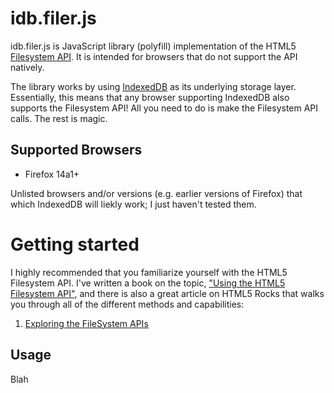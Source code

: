 idb.filer.js
===========

idb.filer.js is JavaScript library (polyfill) implementation of the HTML5 [Filesystem API][1].
It is intended for browsers that do not support the API natively.

The library works by using [IndexedDB][2] as its underlying storage layer. Essentially,
this means that any browser supporting IndexedDB also supports the Filesystem API!
All you need to do is make the Filesystem API calls. The rest is magic.

Supported Browsers
------------------

* Firefox 14a1+

Unlisted browsers and/or versions (e.g. earlier versions of Firefox) that
which IndexedDB will liekly work; I just haven't tested them.

[1]: http://dev.w3.org/2009/dap/file-system/pub/FileSystem/
[2]: https://developer.mozilla.org/en/IndexedDB

Getting started
===============

I highly recommended that you familiarize yourself with the HTML5 Filesystem API.
I've written a book on the topic, ["Using the HTML5 Filesystem API"](http://shop.oreilly.com/product/0636920021360.do), and there is also a great article on HTML5 Rocks
that walks you through all of the different methods and capabilities:

1. [Exploring the FileSystem APIs](http://www.html5rocks.com/tutorials/file/filesystem/)

Usage
-----

Blah
